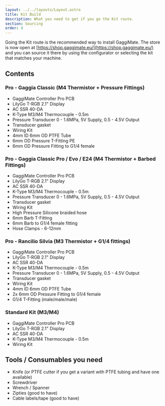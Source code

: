 ```yaml
---
layout: ../../layouts/Layout.astro
title: Kit Build
description: What you need to get if you go the Kit route.
section: Sourcing
order: 4
---
```


Going the Kit route is the recommended way to install GaggiMate. The store is now open at [https://shop.gaggimate.eu/](https://shop.gaggimate.eu/) and you can source it there by using the configurator or selecting the kit that matches your machine.

## Contents

### Pro - Gaggia Classic (M4 Thermistor + Pressure Fittings)
* GaggiMate Controller Pro PCB
* LilyGo T-RGB 2.1" Display
* AC SSR 40-DA
* K-Type M3/M4 Thermocouple - 0.5m
* Pressure Transducer 0 - 1.6MPa, 5V Supply, 0.5 - 4.5V Output
* Transducer gasket
* Wiring Kit
* 4mm ID 6mm OD PTFE Tube
* 6mm OD Pressure T-Fitting PE
* 6mm OD Pressure Fitting to G1/4 female

### Pro - Gaggia Classic Pro / Evo / E24 (M4 Thermistor + Barbed Fittings)
* GaggiMate Controller Pro PCB
* LilyGo T-RGB 2.1" Display
* AC SSR 40-DA
* K-Type M3/M4 Thermocouple - 0.5m
* Pressure Transducer 0 - 1.6MPa, 5V Supply, 0.5 - 4.5V Output
* Transducer gasket
* Wiring Kit
* High Pressure Silicone braided hose
* 6mm Barb T-Fitting
* 6mm Barb to G1/4 female fitting
* Hose Clamps - 6-12mm

### Pro - Rancilio Silvia (M3 Thermistor + G1/4 fittings)
* GaggiMate Controller Pro PCB
* LilyGo T-RGB 2.1" Display
* AC SSR 40-DA
* K-Type M3/M4 Thermocouple - 0.5m
* Pressure Transducer 0 - 1.6MPa, 5V Supply, 0.5 - 4.5V Output
* Transducer gasket
* Wiring Kit
* 4mm ID 6mm OD PTFE Tube
* 2x 6mm OD Pressure Fitting to G1/4 female
* G1/4 T-Fitting (male/male/male)

### Standard Kit (M3/M4)
* GaggiMate Controller Pro PCB
* LilyGo T-RGB 2.1" Display
* AC SSR 40-DA
* K-Type M3/M4 Thermocouple - 0.5m
* Wiring Kit

## Tools / Consumables you need

* Knife (or PTFE cutter if you get a variant with PTFE tubing and have one available)
* Screwdriver
* Wrench / Spanner
* Zipties (good to have)
* Cable labels/tape (good to have)

